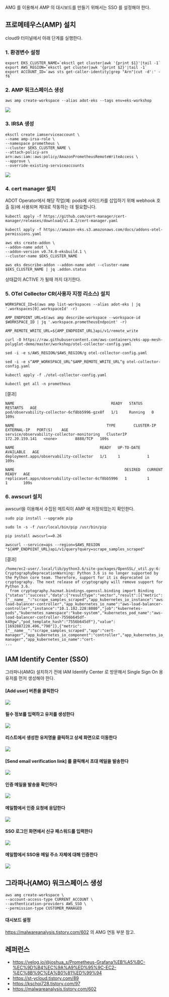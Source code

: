 AMG 를 이용해서 AMP 의 대시보드를 만들기 위해서는 SSO 를 설정해야 한다. 

## 프로메테우스(AMP) 설치 ##

cloud9 터미널에서 아래 단계를 실행한다. 

### 1. 환경변수 설정 ###
```
export EKS_CLUSTER_NAME=`eksctl get cluster|awk '{print $1}'|tail -1`
export AWS_REGION=`eksctl get cluster|awk '{print $2}'|tail -1`
export ACCOUNT_ID=`aws sts get-caller-identity|grep "Arn"|cut -d':' -f6`
```

### 2. AMP 워크스페이스 생성 ### 

```
aws amp create-workspace --alias adot-eks --tags env=eks-workshop
```
![](https://github.com/gnosia93/eks-on-aws/blob/main/images/amp-workspace.png)


### 3. IRSA 생성 ###
```
eksctl create iamserviceaccount \
--name amp-irsa-role \
--namespace prometheus \
--cluster $EKS_CLUSTER_NAME \
--attach-policy-arn arn:aws:iam::aws:policy/AmazonPrometheusRemoteWriteAccess \
--approve \
--override-existing-serviceaccounts
```
![](https://github.com/gnosia93/eks-on-aws/blob/main/images/prometheus-entity.png)

### 4. cert manager 설치 ###

ADOT Operator에서 해당 작업(예: pods에 사이드카를 삽입하기 위해 webhook 호출 등)에 사용되며 제대로 작동하는 데 필요합니다.

```
kubectl apply -f https://github.com/cert-manager/cert-manager/releases/download/v1.8.2/cert-manager.yaml
```

```
kubectl apply -f https://amazon-eks.s3.amazonaws.com/docs/addons-otel-permissions.yaml

aws eks create-addon \
--addon-name adot \
--addon-version v0.74.0-eksbuild.1 \
--cluster-name $EKS_CLUSTER_NAME

aws eks describe-addon --addon-name adot --cluster-name $EKS_CLUSTER_NAME | jq .addon.status
```
상태값이 ACTIVE 가 될때 까지 대기한다.


### 5. OTel Collector CR(사용자 지정 리소스) 설치 ###
```
WORKSPACE_ID=$(aws amp list-workspaces --alias adot-eks | jq '.workspaces[0].workspaceId' -r)

AMP_ENDPOINT_URL=$(aws amp describe-workspace --workspace-id $WORKSPACE_ID | jq '.workspace.prometheusEndpoint' -r)

AMP_REMOTE_WRITE_URL=${AMP_ENDPOINT_URL}api/v1/remote_write

curl -O https://raw.githubusercontent.com/aws-containers/eks-app-mesh-polyglot-demo/master/workshop/otel-collector-config.yaml 

sed -i -e s/AWS_REGION/$AWS_REGION/g otel-collector-config.yaml

sed -i -e s^AMP_WORKSPACE_URL^$AMP_REMOTE_WRITE_URL^g otel-collector-config.yaml

kubectl apply -f ./otel-collector-config.yaml
```

```
kubectl get all -n prometheus
```

[결과]
```
NAME                                           READY   STATUS    RESTARTS   AGE
pod/observability-collector-6cf8bb5996-gzx8f   1/1     Running   0          109s

NAME                                         TYPE        CLUSTER-IP       EXTERNAL-IP   PORT(S)    AGE
service/observability-collector-monitoring   ClusterIP   172.20.159.141   <none>        8888/TCP   109s

NAME                                      READY   UP-TO-DATE   AVAILABLE   AGE
deployment.apps/observability-collector   1/1     1            1           109s

NAME                                                 DESIRED   CURRENT   READY   AGE
replicaset.apps/observability-collector-6cf8bb5996   1         1         1       109s 
```

### 6. awscurl 설치 ###
awscurl을 이용해서 수집된 메트릭이 AMP 에 저장되었는지 확인한다. 
```
sudo pip install --upgrade pip

sudo ln -s -f /usr/local/bin/pip /usr/bin/pip

pip install awscurl==0.26
```

```
awscurl --service=aps --region=$AWS_REGION "${AMP_ENDPOINT_URL}api/v1/query?query=scrape_samples_scraped"
```

[결과]
```
/home/ec2-user/.local/lib/python3.6/site-packages/OpenSSL/_util.py:6: CryptographyDeprecationWarning: Python 3.6 is no longer supported by the Python core team. Therefore, support for it is deprecated in cryptography. The next release of cryptography will remove support for Python 3.6.
  from cryptography.hazmat.bindings.openssl.binding import Binding
{"status":"success","data":{"resultType":"vector","result":[{"metric":{"__name__":"scrape_samples_scraped","app_kubernetes_io_instance":"aws-load-balancer-controller","app_kubernetes_io_name":"aws-load-balancer-controller","instance":"10.1.102.228:8080","job":"kubernetes-pods","kubernetes_namespace":"kube-system","kubernetes_pod_name":"aws-load-balancer-controller-7556b645df-k49gw","pod_template_hash":"7556b645df"},"value":[1692887220.496,"790"]},{"metric":{"__name__":"scrape_samples_scraped","app":"cert-manager","app_kubernetes_io_component":"controller","app_kubernetes_io_instance":"cert-manager","app_kubernetes_io_name":"cert-
...
```

## IAM Identify Center (SSO) ##

그라파나(AMG) 설치하기 전에 IAM Identify Center 로 방문해서 Single Sign On 용 유저를 먼저 생성해야 한다.

#### [Add user] 버튼을 클릭한다 ####
![](https://github.com/gnosia93/eks-on-aws/blob/main/images/sso-login-1.png)

#### 필수 정보를 입력하고 유저를 생성한다 ####
![](https://github.com/gnosia93/eks-on-aws/blob/main/images/sso-login-2.png)

#### 리스트에서 생성한 유저명을 클릭하고 상세 화면으로 이동한다 ####
![](https://github.com/gnosia93/eks-on-aws/blob/main/images/sso-login-3.png)

#### [Send email verification link] 를 클릭해서 초대 메일을 발송한다 ####
![](https://github.com/gnosia93/eks-on-aws/blob/main/images/sso-login-4.png)

#### 인증 메일을 발송을 확인하다 #### 
![](https://github.com/gnosia93/eks-on-aws/blob/main/images/sso-login-5.png)

#### 메일함에서 인증 요청에 응답한다 ####
![](https://github.com/gnosia93/eks-on-aws/blob/main/images/sso-login-6.png)

#### SSO 로그인 화면에서 신규 패스워드를 입력한다 #### 
![](https://github.com/gnosia93/eks-on-aws/blob/main/images/sso-login-7.png)

#### 메일함에서 SSO용 메일 주소 자체에 대해 인증한다 ####
![](https://github.com/gnosia93/eks-on-aws/blob/main/images/sso-login-8.png)



## 그라파나(AMG) 워크스페이스 생성 ##

```
aws amg create-workspace \
--account-access-type CURRENT_ACCOUNT \
--authentication-providers AWS_SSO \
--permission-type CUSTOMER_MANAGED
```


#### 대시보드 설정 ####
https://malwareanalysis.tistory.com/602 의 AMG 연동 부분 참고.


## 레퍼런스 ##
* https://velog.io/@joshua_s/Prometheus-Grafana%EB%A5%BC-%EC%9D%B4%EC%9A%A9%ED%95%9C-EC2-%EC%8B%9C%EA%B0%81%ED%99%94
* https://st-ycloud.tistory.com/89
* https://kschoi728.tistory.com/97
* https://malwareanalysis.tistory.com/602
